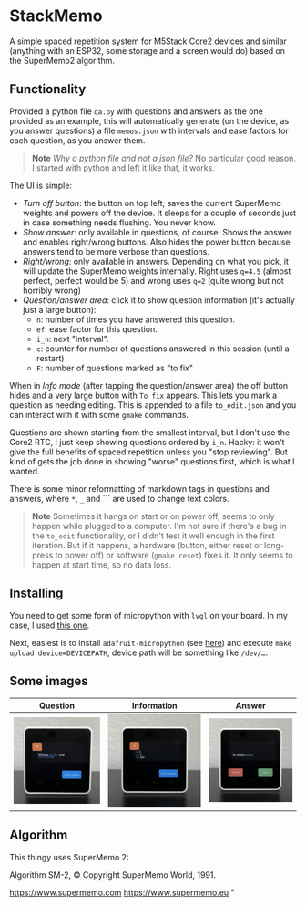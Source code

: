 # StackMemo

A simple spaced repetition system for M5Stack Core2 devices and similar (anything with an ESP32, some storage and a screen would do) based on the SuperMemo2 algorithm.

## Functionality

Provided a python file `qa.py` with questions and answers as the one provided as an example, this will automatically generate (on the device, as you answer questions) a file `memos.json` with intervals and ease factors for each question, as you answer them.

> **Note**
> _Why a python file and not a json file?_ No particular good reason. I started with python and left it like that, it works.

The UI is simple:
- *Turn off button*: the button on top left; saves the current SuperMemo weights and powers off the device. It sleeps for a couple of seconds just in case something needs flushing. You never know.
- *Show answer*: only available in questions, of course. Shows the answer and enables right/wrong buttons. Also hides the power button because answers tend to be more verbose than questions.
- *Right/wrong*: only available in answers. Depending on what you pick, it will update the SuperMemo weights internally. Right uses `q=4.5` (almost perfect, perfect would be 5) and wrong uses `q=2` (quite wrong but not horribly wrong)
- *Question/answer area*: click it to show question information (it's actually just a large button):
    - `n`: number of times you have answered this question.
    - `ef`: ease factor for this question.
    - `i_n`: next "interval".
    - `c`: counter for number of questions answered in this session (until a restart)
    - `F`: number of questions marked as "to fix"

When in _Info mode_ (after tapping the question/answer area) the off button hides and a very large button with `To fix` appears. This lets you mark a question as needing editing. This is appended to a file `to_edit.json` and you can interact with it with some `gmake` commands.

Questions are shown starting from the smallest interval, but I don't use the Core2 RTC, I just keep showing questions ordered by `i_n`. Hacky: it won't give the full benefits of spaced repetition unless you "stop reviewing". But kind of gets the job done in showing "worse" questions first, which is what I wanted.

There is some minor reformatting of markdown tags in questions and answers, where `*`, `_` and `\`` are used to change text colors.

> **Note**
> Sometimes it hangs on start or on power off, seems to only happen while plugged to a computer. I'm not sure if there's a bug in the `to_edit` functionality, or I didn't test it well enough in the first iteration. But if it happens, a hardware (button, either reset or long-press to power off) or software (`gmake reset`) fixes it. It only seems to happen at start time, so no data loss.

## Installing

You need to get some form of micropython with `lvgl` on your board. In my case, I used [this one](https://github.com/lemariva/micropython-core2).

Next, easiest is to install `adafruit-micropython` (see [here](https://learn.adafruit.com/micropython-basics-load-files-and-run-code/install-ampy)) and execute `make upload device=DEVICEPATH`, device path will be something like `/dev/…`.

## Some images

| Question                            | Information                         | Answer                            |
| ----------------------------------- | ----------------------------------- | --------------------------------- |
| <img width=300 src="imgs/q.jpg"/>   | <img width=300 src="imgs/i.jpg"/>   | <img width=300 src="imgs/a.jpg"/> |





## Algorithm

This thingy uses SuperMemo 2:

   Algorithm SM-2, © Copyright SuperMemo World, 1991.

   https://www.supermemo.com
   https://www.supermemo.eu
"
